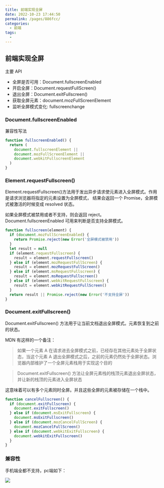 ```yaml
---
title: 前端实现全屏
date: 2022-10-23 17:44:50
permalink: /pages/886fcc/
categories:
  - 前端
tags:
  - 
---
```

## 前端实现全屏

主要 API

- 全屏是否可用：Document.fullscreenEnabled
- 开启全屏：Document.requestFullScreen()
- 退出全屏：Document.exitFullscreen()
- 获取全屏元素：document.mozFullScreenElement
- 监听全屏模式变化: fullscreenchange

### Document.fullscreenEnabled

兼容性写法

```javascript
function fullscreenEnabled() {
  return (
    document.fullscreenElement ||
    document.mozFullScreenElement ||
    document.webkitFullscreenElement
  )
}
```

### Element.requestFullscreen()

Element.requestFullscreen()方法用于发出异步请求使元素进入全屏模式。作用是请求浏览器将指定的元素设置为全屏模式， 结果会返回一个 Promise，全屏模式被激活的时候变成 resolved 状态。

如果全屏模式被禁用或者不支持，则会返回 reject。Document.fullscreenEnabled 可用来判断是否支持全屏模式。

```javascript
function fullscreen(element) {
  if (document.mozFullScreenEnabled) {
    return Promise.reject(new Error('全屏模式被禁用'))
  }
  let result = null
  if (element.requestFullscreen) {
    result = element.requestFullscreen()
  } else if (element.mozRequestFullScreen) {
    result = element.mozRequestFullScreen()
  } else if (element.msRequestFullscreen) {
    result = element.msRequestFullscreen()
  } else if (element.webkitRequestFullscreen) {
    result = element.webkitRequestFullScreen()
  }
  return result || Promise.reject(new Error('不支持全屏'))
}
```

### Document.exitFullscreen()

Document.exitFullscreen() 方法用于让当前文档退出全屏模式。元素恢复到之前的状态。

MDN 有这样的一个备注：

> 如果一个元素 A 在请求进去全屏模式之前，已经存在其他元素处于全屏状态，当这个元素 A 退出全屏模式之后，之前的元素仍然处于全屏状态。浏览器内部维护了一个全屏元素栈用于实现这个目的

> Document.exitFullscreen() 方法让全屏元素栈的栈顶元素退出全屏状态，并让新的栈顶的元素进入全屏状态

这意味着可以有多个元素同时全屏。并且这些全屏的元素被存储在一个栈中。

```javascript
function cancelFullscreen() {
  if (document.exitFullscreen) {
    document.exitFullscreen()
  } else if (document.msExitFullscreen) {
    document.msExitFullscreen()
  } else if (document.mozCancelFullScreen) {
    document.mozCancelFullScreen()
  } else if (document.webkitExitFullscreen) {
    document.webkitExitFullscreen()
  }
}
```


### 兼容性

手机端全都不支持，pc端如下：

![](https://gcy-1306312261.cos.ap-chengdu.myqcloud.com/blog/20221023180141.png)